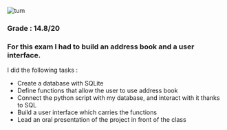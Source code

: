 ![tum](https://upload.wikimedia.org/wikipedia/commons/thumb/c/c8/Logo_of_the_Technical_University_of_Munich.svg/149px-Logo_of_the_Technical_University_of_Munich.svg.png)
### Grade : 14.8/20 
### For this exam I had to build an address book and a user interface. 
 I did the following tasks :
 - Create a database with SQLite
 - Define functions that allow the user to use address book
 - Connect the python script with my database, and interact with it thanks to SQL
 - Build a user interface which carries the functions
 - Lead an oral presentation of the project in front of the class
